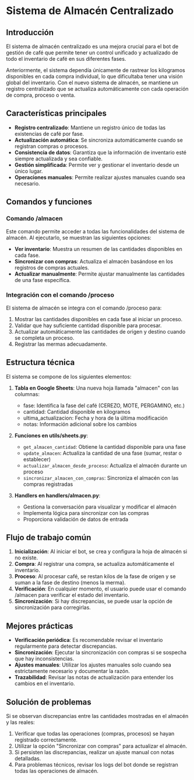 # Sistema de Almacén Centralizado

## Introducción

El sistema de almacén centralizado es una mejora crucial para el bot de gestión de café que permite tener un control unificado y actualizado de todo el inventario de café en sus diferentes fases.

Anteriormente, el sistema dependía únicamente de rastrear los kilogramos disponibles en cada compra individual, lo que dificultaba tener una visión global del inventario. Con el nuevo sistema de almacén, se mantiene un registro centralizado que se actualiza automáticamente con cada operación de compra, proceso o venta.

## Características principales

- **Registro centralizado**: Mantiene un registro único de todas las existencias de café por fase.
- **Actualización automática**: Se sincroniza automáticamente cuando se registran compras o procesos.
- **Consistencia de datos**: Garantiza que la información de inventario esté siempre actualizada y sea confiable.
- **Gestión simplificada**: Permite ver y gestionar el inventario desde un único lugar.
- **Operaciones manuales**: Permite realizar ajustes manuales cuando sea necesario.

## Comandos y funciones

### Comando /almacen

Este comando permite acceder a todas las funcionalidades del sistema de almacén. Al ejecutarlo, se muestran las siguientes opciones:

- **Ver inventario**: Muestra un resumen de las cantidades disponibles en cada fase.
- **Sincronizar con compras**: Actualiza el almacén basándose en los registros de compras actuales.
- **Actualizar manualmente**: Permite ajustar manualmente las cantidades de una fase específica.

### Integración con el comando /proceso

El sistema de almacén se integra con el comando /proceso para:

1. Mostrar las cantidades disponibles en cada fase al iniciar un proceso.
2. Validar que hay suficiente cantidad disponible para procesar.
3. Actualizar automáticamente las cantidades de origen y destino cuando se completa un proceso.
4. Registrar las mermas adecuadamente.

## Estructura técnica

El sistema se compone de los siguientes elementos:

1. **Tabla en Google Sheets**: Una nueva hoja llamada "almacen" con las columnas:
   - fase: Identifica la fase del café (CEREZO, MOTE, PERGAMINO, etc.)
   - cantidad: Cantidad disponible en kilogramos
   - ultima_actualizacion: Fecha y hora de la última modificación
   - notas: Información adicional sobre los cambios

2. **Funciones en utils/sheets.py**:
   - `get_almacen_cantidad`: Obtiene la cantidad disponible para una fase
   - `update_almacen`: Actualiza la cantidad de una fase (sumar, restar o establecer)
   - `actualizar_almacen_desde_proceso`: Actualiza el almacén durante un proceso
   - `sincronizar_almacen_con_compras`: Sincroniza el almacén con las compras registradas

3. **Handlers en handlers/almacen.py**:
   - Gestiona la conversación para visualizar y modificar el almacén
   - Implementa lógica para sincronizar con las compras
   - Proporciona validación de datos de entrada

## Flujo de trabajo común

1. **Inicialización**: Al iniciar el bot, se crea y configura la hoja de almacén si no existe.
2. **Compra**: Al registrar una compra, se actualiza automáticamente el inventario.
3. **Proceso**: Al procesar café, se restan kilos de la fase de origen y se suman a la fase de destino (menos la merma).
4. **Verificación**: En cualquier momento, el usuario puede usar el comando /almacen para verificar el estado del inventario.
5. **Sincronización**: Si hay discrepancias, se puede usar la opción de sincronización para corregirlas.

## Mejores prácticas

- **Verificación periódica**: Es recomendable revisar el inventario regularmente para detectar discrepancias.
- **Sincronización**: Ejecutar la sincronización con compras si se sospecha que hay inconsistencias.
- **Ajustes manuales**: Utilizar los ajustes manuales solo cuando sea estrictamente necesario y documentar la razón.
- **Trazabilidad**: Revisar las notas de actualización para entender los cambios en el inventario.

## Solución de problemas

Si se observan discrepancias entre las cantidades mostradas en el almacén y las reales:

1. Verificar que todas las operaciones (compras, procesos) se hayan registrado correctamente.
2. Utilizar la opción "Sincronizar con compras" para actualizar el almacén.
3. Si persisten las discrepancias, realizar un ajuste manual con notas detalladas.
4. Para problemas técnicos, revisar los logs del bot donde se registran todas las operaciones de almacén.